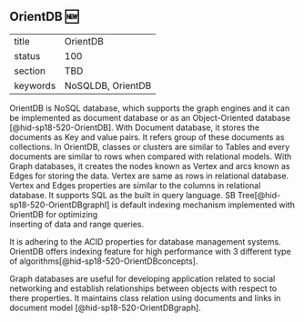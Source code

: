 ﻿## OrientDB :new:


|          |          |
| -------- | -------- |
| title    | OrientDB |
| status   | 100       |
| section  | TBD      |
| keywords | NoSQLDB, OrientDB      |

OrientDB is NoSQL database, which supports the graph engines and it can be 
implemented as document database or as an Object-Oriented database 
[@hid-sp18-520-OrientDB]. With Document database, it stores the documents 
as Key and value pairs. It refers group of these documents as collections. 
In OrientDB, classes or clusters are similar to Tables and every documents are 
similar to rows when compared with relational models. With Graph databases, 
it creates the nodes known as Vertex and arcs known as Edges for storing the 
data. Vertex are same as rows in relational database. Vertex and Edges 
properties are similar to the columns in relational database. It supports 
SQL as the built in query language. SB Tree[@hid-sp18-520-OrientDBgraphI]
is default indexing mechanism implemented with OrientDB for optimizing  
inserting of data and range queries.

It is adhering to the ACID properties for database management systems. 
OrientDB offers indexing feature for high performance with 3 different type 
of algorithms[@hid-sp18-520-OrientDBconcepts].

Graph databases are useful for developing application related to social 
networking and establish relationships between objects with respect to there 
properties. It maintains class relation using documents and links in document 
model [@hid-sp18-520-OrientDBgraph].
